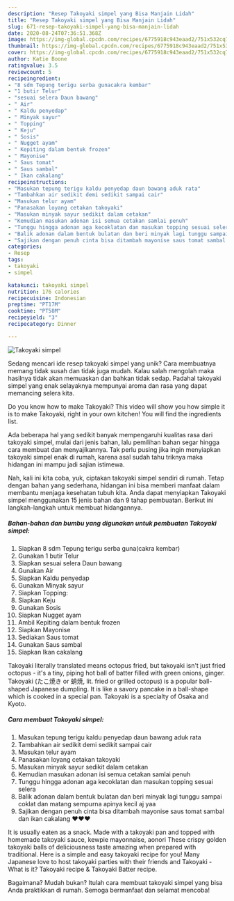 ```yaml
---
description: "Resep Takoyaki simpel yang Bisa Manjain Lidah"
title: "Resep Takoyaki simpel yang Bisa Manjain Lidah"
slug: 671-resep-takoyaki-simpel-yang-bisa-manjain-lidah
date: 2020-08-24T07:36:51.368Z
image: https://img-global.cpcdn.com/recipes/6775918c943eaad2/751x532cq70/takoyaki-simpel-foto-resep-utama.jpg
thumbnail: https://img-global.cpcdn.com/recipes/6775918c943eaad2/751x532cq70/takoyaki-simpel-foto-resep-utama.jpg
cover: https://img-global.cpcdn.com/recipes/6775918c943eaad2/751x532cq70/takoyaki-simpel-foto-resep-utama.jpg
author: Katie Boone
ratingvalue: 3.5
reviewcount: 5
recipeingredient:
- "8 sdm Tepung terigu serba gunacakra kembar"
- "1 butir Telur"
- "sesuai selera Daun bawang"
- " Air"
- " Kaldu penyedap"
- " Minyak sayur"
- " Topping"
- " Keju"
- " Sosis"
- " Nugget ayam"
- " Kepiting dalam bentuk frozen"
- " Mayonise"
- " Saus tomat"
- " Saus sambal"
- " Ikan cakalang"
recipeinstructions:
- "Masukan tepung terigu kaldu penyedap daun bawang aduk rata"
- "Tambahkan air sedikit demi sedikit sampai cair"
- "Masukan telur ayam"
- "Panasakan loyang cetakan takoyaki"
- "Masukan minyak sayur sedikit dalam cetakan"
- "Kemudian masukan adonan isi semua cetakan samlai penuh"
- "Tunggu hingga adonan aga kecoklatan dan masukan topping sesuai selera"
- "Balik adonan dalam bentuk bulatan dan beri minyak lagi tunggu sampai coklat dan matang sempurna apinya kecil aj yaa"
- "Sajikan dengan penuh cinta bisa ditambah mayonise saus tomat sambal dan ikan cakalang ❤️❤️❤️"
categories:
- Resep
tags:
- takoyaki
- simpel

katakunci: takoyaki simpel 
nutrition: 176 calories
recipecuisine: Indonesian
preptime: "PT17M"
cooktime: "PT58M"
recipeyield: "3"
recipecategory: Dinner

---
```



![Takoyaki simpel](https://img-global.cpcdn.com/recipes/6775918c943eaad2/751x532cq70/takoyaki-simpel-foto-resep-utama.jpg)

Sedang mencari ide resep takoyaki simpel yang unik? Cara membuatnya memang tidak susah dan tidak juga mudah. Kalau salah mengolah maka hasilnya tidak akan memuaskan dan bahkan tidak sedap. Padahal takoyaki simpel yang enak selayaknya mempunyai aroma dan rasa yang dapat memancing selera kita.

Do you know how to make Takoyaki? This video will show you how simple it is to make Takoyaki, right in your own kitchen! You will find the ingredients list.

Ada beberapa hal yang sedikit banyak mempengaruhi kualitas rasa dari takoyaki simpel, mulai dari jenis bahan, lalu pemilihan bahan segar hingga cara membuat dan menyajikannya. Tak perlu pusing jika ingin menyiapkan takoyaki simpel enak di rumah, karena asal sudah tahu triknya maka hidangan ini mampu jadi sajian istimewa.


Nah, kali ini kita coba, yuk, ciptakan takoyaki simpel sendiri di rumah. Tetap dengan bahan yang sederhana, hidangan ini bisa memberi manfaat dalam membantu menjaga kesehatan tubuh kita. Anda dapat menyiapkan Takoyaki simpel menggunakan 15 jenis bahan dan 9 tahap pembuatan. Berikut ini langkah-langkah untuk membuat hidangannya.

<!--inarticleads1-->

##### Bahan-bahan dan bumbu yang digunakan untuk pembuatan Takoyaki simpel:

1. Siapkan 8 sdm Tepung terigu serba guna(cakra kembar)
1. Gunakan 1 butir Telur
1. Siapkan sesuai selera Daun bawang
1. Gunakan  Air
1. Siapkan  Kaldu penyedap
1. Gunakan  Minyak sayur
1. Siapkan  Topping:
1. Siapkan  Keju
1. Gunakan  Sosis
1. Siapkan  Nugget ayam
1. Ambil  Kepiting dalam bentuk frozen
1. Siapkan  Mayonise
1. Sediakan  Saus tomat
1. Gunakan  Saus sambal
1. Siapkan  Ikan cakalang


Takoyaki literally translated means octopus fried, but takoyaki isn&#39;t just fried octopus - it&#39;s a tiny, piping hot ball of batter filled with green onions, ginger. Takoyaki (たこ焼き or 蛸焼, lit. fried or grilled octopus) is a popular ball-shaped Japanese dumpling. It is like a savory pancake in a ball-shape which is cooked in a special pan. Takoyaki is a specialty of Osaka and Kyoto. 

<!--inarticleads2-->

##### Cara membuat Takoyaki simpel:

1. Masukan tepung terigu kaldu penyedap daun bawang aduk rata
1. Tambahkan air sedikit demi sedikit sampai cair
1. Masukan telur ayam
1. Panasakan loyang cetakan takoyaki
1. Masukan minyak sayur sedikit dalam cetakan
1. Kemudian masukan adonan isi semua cetakan samlai penuh
1. Tunggu hingga adonan aga kecoklatan dan masukan topping sesuai selera
1. Balik adonan dalam bentuk bulatan dan beri minyak lagi tunggu sampai coklat dan matang sempurna apinya kecil aj yaa
1. Sajikan dengan penuh cinta bisa ditambah mayonise saus tomat sambal dan ikan cakalang ❤️❤️❤️


It is usually eaten as a snack. Made with a takoyaki pan and topped with homemade takoyaki sauce, kewpie mayonnaise, aonori These crispy golden takoyaki balls of deliciousness taste amazing when prepared with traditional. Here is a simple and easy takoyaki recipe for you! Many Japanese love to host takoyaki parties with their friends and Takoyaki - What is it? Takoyaki recipe &amp; Takoyaki Batter recipe. 

Bagaimana? Mudah bukan? Itulah cara membuat takoyaki simpel yang bisa Anda praktikkan di rumah. Semoga bermanfaat dan selamat mencoba!
